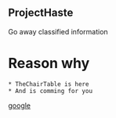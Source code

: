 ## ProjectHaste

Go away classified information

# Reason why

	* TheChairTable is here
	* And is comming for you
	
[google](www.google.com)